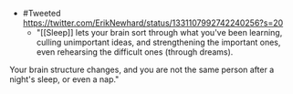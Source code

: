 - #Tweeted https://twitter.com/ErikNewhard/status/1331107992742240256?s=20
    - "[[Sleep]] lets your brain sort through what you've been learning, culling unimportant ideas, and strengthening the important ones, even rehearsing the difficult ones (through dreams).

Your brain structure changes, and you are not the same person after a night's sleep, or even a nap."
